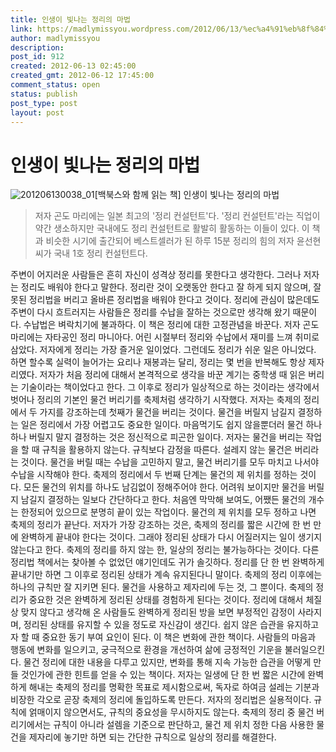 ```yaml
---
title: 인생이 빛나는 정리의 마법
link: https://madlymissyou.wordpress.com/2012/06/13/%ec%a4%91%eb%8f%84%ec%9d%bc%eb%b3%b4-%ec%9d%b8%ec%83%9d%ec%9d%b4-%eb%b9%9b%eb%82%98%eb%8a%94-%ec%a0%95%eb%a6%ac%ec%9d%98-%eb%a7%88%eb%b2%95/
author: madlymissyou
description: 
post_id: 912
created: 2012-06-13 02:45:00
created_gmt: 2012-06-12 17:45:00
comment_status: open
status: publish
post_type: post
layout: post
---
```


# 인생이 빛나는 정리의 마법

![201206130038_01](https://madlymissyou.files.wordpress.com/2015/01/201206130038_01.jpg)[백북스와 함께 읽는 책] 인생이 빛나는 정리의 마법 

> 저자 곤도 마리에는 일본 최고의 '정리 컨설턴트'다. '정리 컨설턴트'라는 직업이 약간 생소하지만 국내에도 정리 컨설턴트로 활발히 활동하는 이들이 있다. 이 책과 비슷한 시기에 출간되어 베스트셀러가 된 하루 15분 정리의 힘의 저자 윤선현씨가 국내 1호 정리 컨설턴트다.

주변이 어지러운 사람들은 흔히 자신이 성격상 정리를 못한다고 생각한다. 그러나 저자는 정리도 배워야 한다고 말한다. 정리란 것이 오랫동안 한다고 잘 하게 되지 않으며, 잘못된 정리법을 버리고 올바른 정리법을 배워야 한다고 것이다. 정리에 관심이 많은데도 주변이 다시 흐트러지는 사람들은 정리를 수납을 잘하는 것으로만 생각해 왔기 때문이다. 수납법은 벼락치기에 불과하다. 이 책은 정리에 대한 고정관념을 바꾼다. 저자 곤도 마리에는 자타공인 정리 마니아다. 어린 시절부터 정리와 수납에서 재미를 느껴 취미로 삼았다. 저자에게 정리는 가장 즐거운 일이었다. 그런데도 정리가 쉬운 일은 아니었다. 하면 할수록 실력이 늘어가는 요리나 재봉과는 달리, 정리는 몇 번을 반복해도 항상 제자리였다. 저자가 처음 정리에 대해서 본격적으로 생각을 바꾼 계기는 중학생 때 읽은 버리는 기술이라는 책이었다고 한다. 그 이후로 정리가 일상적으로 하는 것이라는 생각에서 벗어나 정리의 기본인 물건 버리기를 축제처럼 생각하기 시작했다. 저자는 축제의 정리에서 두 가지를 강조하는데 첫째가 물건을 버리는 것이다. 물건을 버릴지 남길지 결정하는 일은 정리에서 가장 어렵고도 중요한 일이다. 마음먹기도 쉽지 않을뿐더러 물건 하나하나 버릴지 말지 결정하는 것은 정신적으로 피곤한 일이다. 저자는 물건을 버리는 작업을 할 때 규칙을 활용하지 않는다. 규칙보다 감정을 따른다. 설레지 않는 물건은 버리라는 것이다. 물건을 버릴 때는 수납을 고민하지 말고, 물건 버리기를 모두 마치고 나서야 수납을 시작해야 한다. 축제의 정리에서 두 번째 단계는 물건의 제 위치를 정하는 것이다. 모든 물건의 위치를 하나도 남김없이 정해주어야 한다. 어려워 보이지만 물건을 버릴지 남길지 결정하는 일보다 간단하다고 한다. 처음엔 막막해 보여도, 어쨌든 물건의 개수는 한정되어 있으므로 분명히 끝이 있는 작업이다. 물건의 제 위치를 모두 정하고 나면 축제의 정리가 끝난다. 저자가 가장 강조하는 것은, 축제의 정리를 짧은 시간에 한 번 만에 완벽하게 끝내야 한다는 것이다. 그래야 정리된 상태가 다시 어질러지는 일이 생기지 않는다고 한다. 축제의 정리를 하지 않는 한, 일상의 정리는 불가능하다는 것이다. 다른 정리법 책에서는 찾아볼 수 없었던 얘기인데도 귀가 솔깃하다. 정리를 단 한 번 완벽하게 끝내기만 하면 그 이후로 정리된 상태가 계속 유지된다니 말이다. 축제의 정리 이후에는 하나의 규칙만 잘 지키면 된다. 물건을 사용하고 제자리에 두는 것, 그 뿐이다. 축제의 정리가 중요한 것은 완벽하게 정리된 상태를 경험하게 된다는 것이다. 정리에 대해서 체질상 맞지 않다고 생각해 온 사람들도 완벽하게 정리된 방을 보면 부정적인 감정이 사라지며, 정리된 상태를 유지할 수 있을 정도로 자신감이 생긴다. 쉽지 않은 습관을 유지하고자 할 때 중요한 동기 부여 요인이 된다. 이 책은 변화에 관한 책이다. 사람들의 마음과 행동에 변화를 일으키고, 궁극적으로 환경을 개선하여 삶에 긍정적인 기운을 불러일으킨다. 물건 정리에 대한 내용을 다루고 있지만, 변화를 통해 지속 가능한 습관을 어떻게 만들 것인가에 관한 힌트를 얻을 수 있는 책이다. 저자는 일생에 단 한 번 짧은 시간에 완벽하게 해내는 축제의 정리를 명확한 목표로 제시함으로써, 독자로 하여금 설레는 기분과 비장한 각오로 곧장 축제의 정리에 돌입하도록 만든다. 저자의 정리법은 실용적이다. 규칙에 얽매이지 않으면서도, 규칙의 중요성을 무시하지도 않는다. 축제의 정리 중 물건 버리기에서는 규칙이 아니라 설렘을 기준으로 판단하고, 물건 제 위치 정한 다음 사용한 물건을 제자리에 놓기만 하면 되는 간단한 규칙으로 일상의 정리를 해결한다.